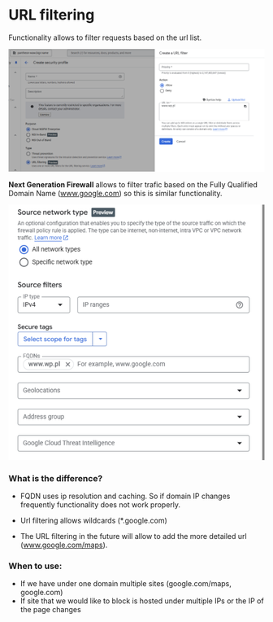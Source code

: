 # URL filtering

Functionality allows to filter requests based on the url list. 

![url-filtering](./images/url-filtering.png)


**Next Generation Firewall** allows to filter trafic based on the Fully Qualified Domain Name (www.google.com) so this is similar functionality.

![ngfe](./images/ngfe.png)

### What is the difference?

- FQDN uses ip resolution and caching. So if domain IP changes frequently functionality does not work properly. 

- Url filtering allows wildcards (*.google.com)

- The URL filtering in the future will allow to add the more detailed url  (www.google.com/maps).

### When to use:
- If we have under one domain multiple sites (google.com/maps, google.com)
- If site that we would like to block is hosted under multiple IPs or the IP of the page changes 

